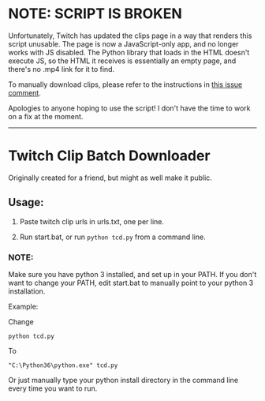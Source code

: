 # NOTE: SCRIPT IS BROKEN

Unfortunately, Twitch has updated the clips page in a way that renders this script unusable. The page is now a JavaScript-only app, and no longer works with JS disabled. The Python library that loads in the HTML doesn't execute JS, so the HTML it receives is essentially an empty page, and there's no .mp4 link for it to find.

To manually download clips, please refer to the instructions in [this issue comment](https://github.com/GeordieP/clip-downloader__BROKEN/issues/1#issuecomment-394711899).

Apologies to anyone hoping to use the script! I don't have the time to work on a fix at the moment.


___

# Twitch Clip Batch Downloader
Originally created for a friend, but might as well make it public.

## Usage:

1) Paste twitch clip urls in urls.txt, one per line.

2) Run start.bat, or run `python tcd.py` from a command line.

### NOTE:
Make sure you have python 3 installed, and set up in your PATH. If you don't want to change your PATH, edit start.bat to manually point to your python 3 installation.

Example:

Change 

`python tcd.py`

To

`"C:\Python36\python.exe" tcd.py`

Or just manually type your python install directory in the command line every time you want to run.
